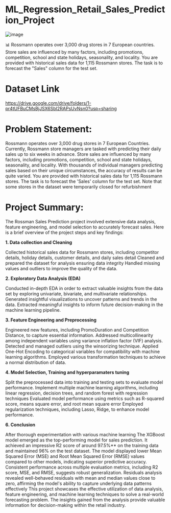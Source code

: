 # **ML_Regression_Retail_Sales_Prediction_Project**


![image](https://github.com/user-attachments/assets/4a3366de-7232-47b7-ac69-038f0df44632)


📊 Rossmann operates over 3,000 drug stores in 7 European countries. Store sales are influenced by many factors, including promotions, competition, school and state holidays, seasonality, and locality. You are provided with historical sales data for 1,115 Rossmann stores. The task is to forecast the "Sales" column for the test set. 

# **Dataset Link**
https://drive.google.com/drive/folders/1-pr4tUFBuCMsBjJSX6SbI2RAPsUvNsn0?usp=sharing


# **Problem Statement:**

Rossmann operates over 3,000 drug stores in 7 European Countries. Currently, Rossmann store managers are tasked with predicting their daily sales up to six weeks in advance. Store sales are influenced by many factors, including promotions, competition, school and state holidays, seasonality, and locality. With thousands of individual managers predicting sales based on their unique circumstances, the accuracy of results can be quite varied. You are provided with historical sales data for 1,115 Rossmann stores. The task is to forecast the 'Sales' column for the test set. Note that some stores in the dataset were temporarily closed for refurbishment

# **Project Summary:**

The Rossman Sales Prediction project involved extensive data analysis, feature engineering, and model selection to accurately forecast sales. Here is a brief overview of the project steps and key findings:

**1. Data collection and Cleaning**

Collected historical sales data for Rossmann stores, including competitor details, holiday details, customer details, and daily sales detail
Cleaned and prepared the dataset for analysis ensuring data integrity
Handled missing values and outliers to improve the quality of the data.


**2. Exploratory Data Analysis (EDA)**

Conducted in-depth EDA in order to extract valuable insights from the data set by exploring univariate, bivariate, and multivariate relationships.
Generated insightful visualizations to uncover patterns and trends in the data.
Extracted meaningful insights to inform future decision-making in the machine learning pipeline.


**3. Feature Engineering and Preprocessing**

Engineered new features, including PromoDuration and Competition Distance, to capture essential information.
Addressed multicollinearity among independent variables using variance inflation factor (VIF) analysis.
Detected and managed outliers using the winsorizing technique.
Applied One-Hot Encoding to categorical variables for compatibility with machine learning algorithms.
Employed various transformation techniques to achieve a normal distribution of data.


**4. Model Selection, Training and hyperparamaters tuning**

Split the preprocessed data into training and testing sets to evaluate model performance.
Implement multiple machine learning algorithms, including linear regression, decision trees, and random forest with regression techniques
Evaluated model performance using metrics such as R-squared score, means square error, and root mean square error
Employed regularization techniques, including Lasso, Ridge, to enhance model performance.

**6. Conclusion**

After thorough experimentation with various machine learning The XGBoost model emerged as the top-performing model for sales prediction.
It achieved an impressive R2 score of around 97.5%** on the training data and maintained 96% on the test dataset.
The model displayed lower Mean Squared Error (MSE) and Root Mean Squared Error (RMSE) values compared to other models, indicating superior predictive accuracy.
Consistent performance across multiple evaluation metrics, including R2 score, MSE, and RMSE, suggests robust generalization.
Residuals analysis revealed well-behaved residuals with mean and median values close to zero, affirming the model's ability to capture underlying data patterns effectively
This project showcases the effective utilization of data analysis, feature engineering, and machine learning techniques to solve a real-world forecasting problem. The insights gained from the analysis provide valuable information for decision-making within the retail industry.
